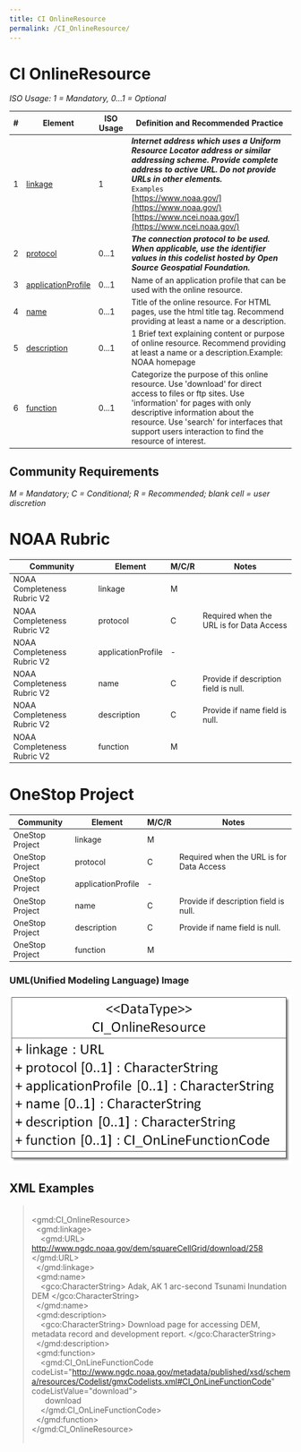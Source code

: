 ```yaml
---
title: CI OnlineResource
permalink: /CI_OnlineResource/
---
```


# CI OnlineResource

_ISO Usage: 1 = Mandatory, 0...1 = Optional_

| # | Element      | ISO Usage | Definition and Recommended Practice
| - | ------------ | -------- | -------------------
| 1 | [linkage](/jpa-prototype/CharacterString) | 1 | **_Internet address which uses a Uniform Resource Locator address or similar addressing scheme. Provide complete address to active URL. Do not provide URLs in other elements._** <br />`Examples`<br />  [https://www.noaa.gov/](https://www.noaa.gov/) <br />  [https://www.ncei.noaa.gov/](https://www.ncei.noaa.gov/) |
| 2 | [protocol](/jpa-prototype/CharacterString) | 0...1 | **_The connection protocol to be used. When applicable, use the identifier values in this codelist hosted by Open Source Geospatial Foundation._**   |
| 3 | [applicationProfile](/CharacterString) | 0...1 | Name of an application profile that can be used with the online resource. |
| 4 | [name](/CharacterString) | 0...1 | Title of the online resource. For HTML pages, use the html title tag. Recommend providing at least a name or a description.   |
| 5 | [description](/CharacterString) | 0...1 | 1	Brief text explaining content or purpose of online resource. Recommend providing at least a name or a description.Example: NOAA homepage  |
| 6 | [function](/jpa-prototype/ISO_19115_and_19115-2_CodeList_Dictionaries) | 0...1 | Categorize the purpose of this online resource. Use 'download' for direct access to files or ftp sites. Use 'information' for pages with only descriptive information about the resource. Use 'search' for interfaces that support users interaction to find the resource of interest.   |


## Community Requirements

*M = Mandatory; C = Conditional; R = Recommended; blank cell = user discretion*

# NOAA Rubric
| Community  | Element | M/C/R | Notes
| - | - | - | -
NOAA Completeness Rubric V2 | linkage | M |
NOAA Completeness Rubric V2 | protocol | C | Required when the URL is for Data Access
NOAA Completeness Rubric V2 | applicationProfile | - |
NOAA Completeness Rubric V2 | name | C | Provide if description field is null.
NOAA Completeness Rubric V2 | description | C | Provide if name field is null.
NOAA Completeness Rubric V2 | function | M |


# OneStop Project
| Community  | Element | M/C/R | Notes
| - | - | - | -
OneStop Project| linkage | M |
OneStop Project | protocol | C | Required when the URL is for Data Access
OneStop Project| applicationProfile | - |
OneStop Project| name | C | Provide if description field is null.
OneStop Project | description | C | Provide if name field is null.
OneStop Project | function | M |

### UML(Unified Modeling Language) Image
![CI OnlineResource.png](CI_OnlineResource.png)

## XML Examples 

>  &nbsp;  
>    \<gmd:CI_OnlineResource>  
>       &nbsp;    \<gmd:linkage>  
>   &nbsp; &nbsp;  \<gmd:URL> http://www.ngdc.noaa.gov/dem/squareCellGrid/download/258 </gmd:URL>  
>    &nbsp;   </gmd:linkage>  
>     &nbsp; \<gmd:name>  
>      &nbsp; &nbsp; \<gco:CharacterString> Adak, AK 1 arc-second Tsunami Inundation DEM </gco:CharacterString>  
>     &nbsp;  \</gmd:name>  
>     &nbsp; \<gmd:description>  
>     &nbsp; &nbsp;  \<gco:CharacterString> Download page for accessing DEM, metadata record and development report. </gco:CharacterString>  
>     &nbsp; \</gmd:description>  
>     &nbsp; \<gmd:function>   
>     &nbsp; &nbsp;  \<gmd:CI_OnLineFunctionCode codeList="http://www.ngdc.noaa.gov/metadata/published/xsd/schema/resources/Codelist/gmxCodelists.xml#CI_OnLineFunctionCode" codeListValue="download">  
>        &nbsp; &nbsp; &nbsp; download    
>      &nbsp; &nbsp; \</gmd:CI_OnLineFunctionCode>  
>    &nbsp;   \</gmd:function>  
>     \</gmd:CI_OnlineResource>  
>  &nbsp;  
